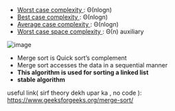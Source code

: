 - <ins>Worst case complexity </ins>: Θ(nlogn)
- <ins>Best case complexity </ins>: Θ(nlogn)
- <ins>Average case complexity </ins>: Θ(nlogn)
- <ins>Worst case space complexity </ins>: Θ(n) auxiliary

![image](https://user-images.githubusercontent.com/53979947/126135995-febfb5a5-3127-4d6c-bf66-49a96aa69e64.png)

- Merge sort is Quick sort’s complement
- Merge sort accesses the data in a sequential manner
- <b>This algorithm is used for sorting a linked list</b>
- <b> stable algorithm </b>

useful link( sirf theory dekh upar ka , no code ): https://www.geeksforgeeks.org/merge-sort/
